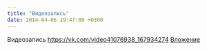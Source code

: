 ```yaml
---
title: "Видеозапись"
date: 2014-04-06 19:47:00 +0300
---
```


Видеозапись
<a class="vk-attach" href="https://vk.com/video41076938_167934274">https://vk.com/video41076938_167934274</a>
<a class="vk-attach" href="https://vk.com/video41076938_167934274">Вложение</a>
